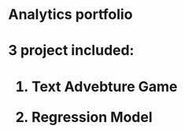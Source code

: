 # Analytics portfolio 


<h1> 3 project included: <h1>

1. Text Advebture Game

2. Regression Model 
